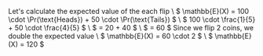 Let's calculate the expected value of the each flip \\
$ \mathbb{E}(X) = 100 \cdot \Pr(\text{Heads}) + 50 \cdot \Pr(\text{Tails}) $ \\
$ 100 \cdot \frac{1}{5} + 50 \cdot \frac{4}{5} $ \\
$ = 20 + 40 $ \\
$ = 60 $
Since we flip 2 coins, we double the expected value \\
$ \mathbb{E}(X) = 60 \cdot 2 $ \\
$ \mathbb{E}(X) = 120 $
